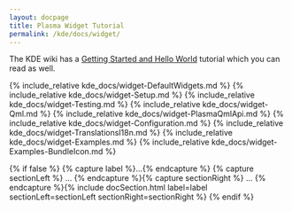 ```yaml
---
layout: docpage
title: Plasma Widget Tutorial
permalink: /kde/docs/widget/
---
```


The KDE wiki has a [Getting Started and Hello World](https://techbase.kde.org/Development/Tutorials/Plasma5) tutorial which you can read as well.

<!-- ------- -->
{% include_relative kde_docs/widget-DefaultWidgets.md %}
{% include_relative kde_docs/widget-Setup.md %}
{% include_relative kde_docs/widget-Testing.md %}
{% include_relative kde_docs/widget-Qml.md %}
{% include_relative kde_docs/widget-PlasmaQmlApi.md %}
{% include_relative kde_docs/widget-Configuration.md %}
{% include_relative kde_docs/widget-TranslationsI18n.md %}
{% include_relative kde_docs/widget-Examples.md %}
{% include_relative kde_docs/widget-Examples-BundleIcon.md %}

{% if false %}
{% capture label %}...{% endcapture %}
{% capture sectionLeft %}
...
{% endcapture %}{% capture sectionRight %}
...
{% endcapture %}{% include docSection.html label=label sectionLeft=sectionLeft sectionRight=sectionRight %}
{% endif %}

<!-- ------- -->
<script type="text/javascript" src="/js/livereload.js"></script>
